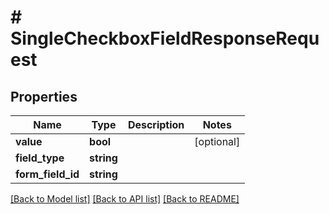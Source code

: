 # # SingleCheckboxFieldResponseRequest

## Properties

Name | Type | Description | Notes
------------ | ------------- | ------------- | -------------
**value** | **bool** |  | [optional]
**field_type** | **string** |  |
**form_field_id** | **string** |  |

[[Back to Model list]](../../README.md#models) [[Back to API list]](../../README.md#endpoints) [[Back to README]](../../README.md)
